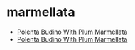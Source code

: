 # marmellata

 * [Polenta Budino With Plum Marmellata](../../index/p/polenta-budino-with-plum-marmellata.json)
 * [Polenta Budino With Plum Marmellata](../../index/p/polenta-budino-with-plum-marmellata.json)
